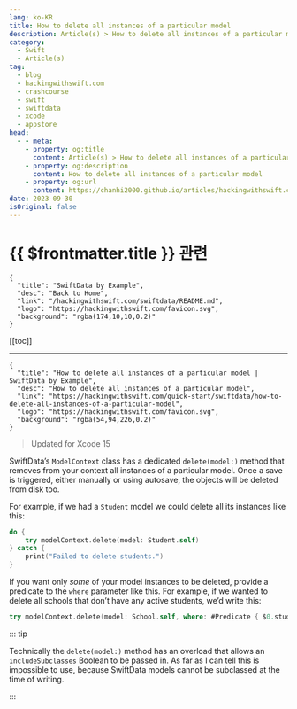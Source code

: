 ```yaml
---
lang: ko-KR
title: How to delete all instances of a particular model
description: Article(s) > How to delete all instances of a particular model
category:
  - Swift
  - Article(s)
tag: 
  - blog
  - hackingwithswift.com
  - crashcourse
  - swift
  - swiftdata
  - xcode
  - appstore
head:
  - - meta:
    - property: og:title
      content: Article(s) > How to delete all instances of a particular model
    - property: og:description
      content: How to delete all instances of a particular model
    - property: og:url
      content: https://chanhi2000.github.io/articles/hackingwithswift.com/swiftdata/how-to-delete-all-instances-of-a-particular-model.html
date: 2023-09-30
isOriginal: false
---
```


# {{ $frontmatter.title }} 관련

```component VPCard
{
  "title": "SwiftData by Example",
  "desc": "Back to Home",
  "link": "/hackingwithswift.com/swiftdata/README.md",
  "logo": "https://hackingwithswift.com/favicon.svg",
  "background": "rgba(174,10,10,0.2)"
}
```

[[toc]]

---

```component VPCard
{
  "title": "How to delete all instances of a particular model | SwiftData by Example",
  "desc": "How to delete all instances of a particular model",
  "link": "https://hackingwithswift.com/quick-start/swiftdata/how-to-delete-all-instances-of-a-particular-model", 
  "logo": "https://hackingwithswift.com/favicon.svg",
  "background": "rgba(54,94,226,0.2)"
}
```

> Updated for Xcode 15

SwiftData’s `ModelContext` class has a dedicated `delete(model:)` method that removes from your context all instances of a particular model. Once a save is triggered, either manually or using autosave, the objects will be deleted from disk too.

For example, if we had a `Student` model we could delete all its instances like this:

```swift
do {
    try modelContext.delete(model: Student.self)
} catch {
    print("Failed to delete students.")
}
```

If you want only *some* of your model instances to be deleted, provide a predicate to the `where` parameter like this. For example, if we wanted to delete all schools that don’t have any active students, we’d write this:

```swift
try modelContext.delete(model: School.self, where: #Predicate { $0.students.isEmpty })
```

::: tip

Technically the `delete(model:)` method has an overload that allows an `includeSubclasses` Boolean to be passed in. As far as I can tell this is impossible to use, because SwiftData models cannot be subclassed at the time of writing.

:::

